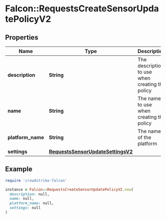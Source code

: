 # Falcon::RequestsCreateSensorUpdatePolicyV2

## Properties

| Name | Type | Description | Notes |
| ---- | ---- | ----------- | ----- |
| **description** | **String** | The description to use when creating the policy | [optional] |
| **name** | **String** | The name to use when creating the policy |  |
| **platform_name** | **String** | The name of the platform |  |
| **settings** | [**RequestsSensorUpdateSettingsV2**](RequestsSensorUpdateSettingsV2.md) |  | [optional] |

## Example

```ruby
require 'crowdstrike-falcon'

instance = Falcon::RequestsCreateSensorUpdatePolicyV2.new(
  description: null,
  name: null,
  platform_name: null,
  settings: null
)
```

